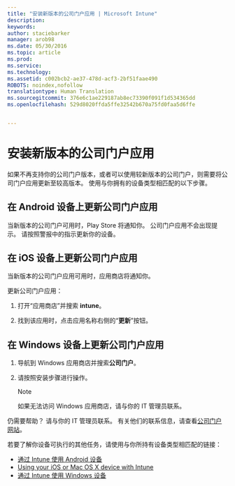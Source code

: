```yaml
---
title: "安装新版本的公司门户应用 | Microsoft Intune"
description: 
keywords: 
author: staciebarker
manager: arob98
ms.date: 05/30/2016
ms.topic: article
ms.prod: 
ms.service: 
ms.technology: 
ms.assetid: c002bcb2-ae37-478d-acf3-2bf51faae490
ROBOTS: noindex,nofollow
translationtype: Human Translation
ms.sourcegitcommit: 376e6c1ae229187ab8ec73390f091f1d534365dd
ms.openlocfilehash: 529d8020ffda5ffe32542b670a75fd0faa5d6ffe


---
```


# 安装新版本的公司门户应用

如果不再支持你的公司门户版本，或者可以使用较新版本的公司门户，则需要将公司门户应用更新至较高版本。 使用与你拥有的设备类型相匹配的以下步骤。

## 在 Android 设备上更新公司门户应用

当新版本的公司门户可用时，Play Store 将通知你。 公司门户应用不会出现提示。 请按照警报中的指示更新你的设备。

## 在 iOS 设备上更新公司门户应用

当新版本的公司门户应用可用时，应用商店将通知你。 

更新公司门户应用：

1. 打开“应用商店”并搜索 **intune**。

2. 找到该应用时，点击应用名称右侧的“**更新**”按钮。

## 在 Windows 设备上更新公司门户应用

1.  导航到 Windows 应用商店并搜索**公司门户**。

2.  请按照安装步骤进行操作。

    > [!NOTE]
    > 如果无法访问 Windows 应用商店，请与你的 IT 管理员联系。


仍需要帮助？ 请与你的 IT 管理员联系。 有关他们的联系信息，请查看[公司门户网站](http://portal.manage.microsoft.com)。

若要了解你设备可执行的其他任务，请使用与你所持有设备类型相匹配的链接：

- [通过 Intune 使用 Android 设备](using-your-android-device-with-intune.md)</br>
- [Using your iOS or Mac OS X device with Intune](using-your-ios-or-mac-os-x-device-with-intune.md)</br>
- [通过 Intune 使用 Windows 设备](using-your-windows-device-with-intune.md)




<!--HONumber=Jul16_HO3-->


